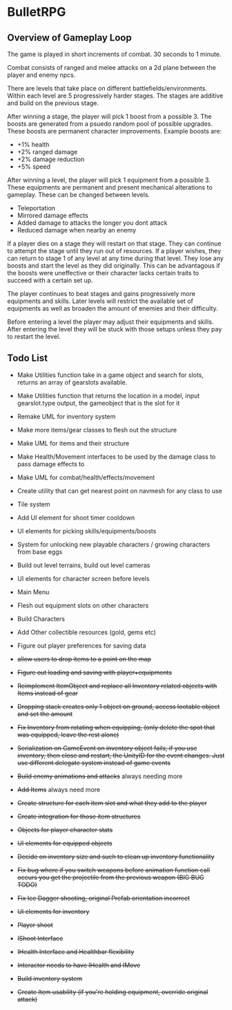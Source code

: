 # BulletRPG

## Overview of Gameplay Loop

The game is played in short increments of combat. 30 seconds to 1 minute.

Combat consists of ranged and melee attacks on a 2d plane between the player and enemy npcs.

There are levels that take place on different battlefields/environments. Within each level are 5 progressively harder stages. The stages are additive and build on the previous stage.

After winning a stage, the player will pick 1 boost from a possible 3. The boosts are generated from a psuedo random pool of possible upgrades. These boosts are permanent character improvements. Example boosts are:

- +1% health
- +2% ranged damage
- +2% damage reduction
- +5% speed

After winning a level, the player will pick 1 equipment from a possible 3. These equipments are permanent and present mechanical alterations to gameplay. These can be changed between levels.

- Teleportation
- Mirrored damage effects
- Added damage to attacks the longer you dont attack
- Reduced damage when nearby an enemy

If a player dies on a stage they will restart on that stage. They can continue to attempt the stage until they run out of resources. If a player wishes, they can return to stage 1 of any level at any time during that level. They lose any boosts and start the level as they did originally. This can be advantagous if the boosts were uneffective or their character lacks certain traits to succeed with a certain set up.

The player continues to beat stages and gains progressively more equipments and skills. Later levels will restrict the available set of equipments as well as broaden the amount of enemies and their difficulty.

Before entering a level the player may adjust their equipments and skills. After entering the level they will be stuck with those setups unless they pay to restart the level.



## Todo List
- Make Utilities function take in a game object and search for slots, returns an array of gearslots available.
- Make Utilities function that returns the location in a model, input gearslot.type output, the gameobject that is the slot for it
- Remake UML for inventory system
- Make more items/gear classes to flesh out the structure
- Make UML for items and their structure
- Make Health/Movement interfaces to be used by the damage class to pass damage effects to
- Make UML for combat/health/effects/movement

- Create utility that can get nearest point on navmesh for any class to use
- Tile system
- Add UI element for shoot timer cooldown
- UI elements for picking skills/equipments/boosts
- System for unlocking new playable characters / growing characters from base eggs
- Build out level terrains, build out level cameras
- UI elements for character screen before levels
- Main Menu
- Flesh out equipment slots on other characters
- Build Characters
- Add Other collectible resources (gold, gems etc)
- Figure out player preferences for saving data

- ~~allow users to drop items to a point on the map~~
- ~~Figure out loading and saving with player+equipments~~
- ~~Reimplement ItemObject and replace all Inventory related objects with Items instead of gear~~
- ~~Dropping stack creates only 1 object on ground, access lootable object and set the amount~~
- ~~Fix Inventory from rotating when equipping, (only delete the spot that was equipped, leave the rest alone)~~
- ~~Serialization on GameEvent on inventory object fails, if you use inventory, then close and restart, the UnityID for the event changes. Just use different delegate system instead of game events~~
- ~~Build enemy animations and attacks~~ always needing more
- ~~Add Items~~ always need more
- ~~Create structure for each item slot and what they add to the player~~
- ~~Create integration for those item structures~~
- ~~Objects for player character stats~~
- ~~UI elements for equipped objects~~
- ~~Decide on inventory size and such to clean up inventory functionality~~
- ~~Fix bug where if you switch weapons before animation function call occurs you get the projectile from the previous weapon (BIG BUG TODO)~~   
- ~~Fix Ice Dagger shooting, original Prefab orientation incorrect~~
- ~~UI elements for inventory~~
- ~~Player shoot~~
- ~~IShoot Interface~~
- ~~IHealth Interface and Healthbar flexibility~~
- ~~Interactor needs to have IHealth and IMove~~
- ~~Build inventory system~~
- ~~Create Item usability (if you're holding equipment, override original attack)~~
